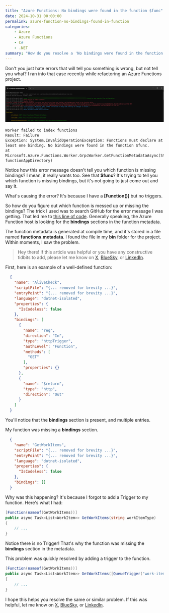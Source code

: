 ```yaml
---
title: "Azure Functions: No bindings were found in the function $func"
date: 2024-10-31 00:00:00
permalink: azure-function-no-bindings-found-in-function
categories:
    - Azure
    - Azure Functions
    - C#
    - .NET
summary: "How do you resolve a 'No bindings were found in the function $func' error when using Azure Functions?"
---
```


Don't you just hate errors that will tell you something is wrong, but not tell you what?  I ran into that case recently while refactoring an Azure Functions project.  

![No bindings found in function](./images/20241031-azure-functions-host-error.jpg)

```cli
Worker failed to index functions
Result: Failure
Exception: System.InvalidOperationException: Functions must declare at least one binding. No bindings were found in the function $func.
at Microsoft.Azure.Functions.Worker.GrpcWorker.GetFunctionMetadataAsync(String functionAppDirectory) 
```

Notice how this error message doesn't tell you which function is missing bindings?  I mean, it really wants too.  See that **$func**?  It's trying to tell you which function is missing bindings, but it's not going to just come out and say it.

What's causing the error? It's because I have a **[Function()]** but no triggers.  

So how do you figure out which function is messed up or missing the bindings?  The trick I used was to search GitHub for the error message I was getting.  That led me to [this line of code](https://github.com/Azure/azure-functions-dotnet-worker/blob/main/sdk/FunctionMetadataLoaderExtension/FunctionMetadataJsonReader.cs#L29).  Generally speaking, the Azure Function host is looking for the **bindings** sections in the function metadata.

The function metadata is generated at compile time, and it's stored in a file named **functions.metadata**.  I found the file in my **bin** folder for the project.  Within moments, I saw the problem.

> Hey there!  If this article was helpful or you have any constructive tidbits to add, please let me know on [X](https://x.com/1kevgriff), [BlueSky](https://bsky.app/profile/consultwithgriff.com), or [LinkedIn](https://www.linkedin.com/in/1kevgriff/).

First, here is an example of a well-defined function:

```json
  {
    "name": "AliveCheck",
    "scriptFile": "{... removed for brevity ...}",
    "entryPoint": "{... removed for brevity ...}",
    "language": "dotnet-isolated",
    "properties": {
      "IsCodeless": false
    },
    "bindings": [
      {
        "name": "req",
        "direction": "In",
        "type": "httpTrigger",
        "authLevel": "Function",
        "methods": [
          "GET"
        ],
        "properties": {}
      },
      {
        "name": "$return",
        "type": "http",
        "direction": "Out"
      }
    ]
  }
```

You'll notice that the **bindings** section is present, and multiple entries.

My function was missing a **bindings** section.

```json
  {
    "name": "GetWorkItems",
    "scriptFile": "{... removed for brevity ...}",
    "entryPoint": "{... removed for brevity ...}",
    "language": "dotnet-isolated",
    "properties": {
      "IsCodeless": false
    },
    "bindings": []
  }
```

Why was this happening?  It's because I forgot to add a Trigger to my function.  Here's what I had:

```csharp
[Function(nameof(GetWorkItems))]
public async Task<List<WorkItem>> GetWorkItems(string workItemType)
{
    // ...    
}
```

Notice there is no Trigger!  That's why the function was missing the **bindings** section in the metadata.

This problem was quickly resolved by adding a trigger to the function.

```csharp
[Function(nameof(GetWorkItems))]
public async Task<List<WorkItem>> GetWorkItems([QueueTrigger("work-items")] string workItemType)
{
    // ...
}
```

I hope this helps you resolve the same or similar problem.  If this was helpful, let me know on [X](https://x.com/1kevgriff), [BlueSky](https://bsky.app/profile/consultwithgriff.com), or [LinkedIn](https://www.linkedin.com/in/1kevgriff/).
